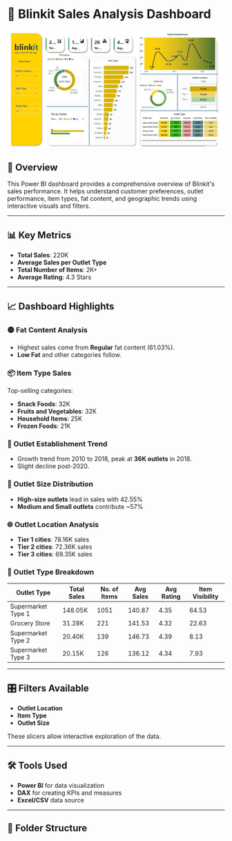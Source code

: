 # 🛒 Blinkit Sales Analysis Dashboard

![Dashboard Preview](blinkit%20sales%20analysis%20dashboard%20image.jpg)

## 📌 Overview

This Power BI dashboard provides a comprehensive overview of Blinkit's sales performance. It helps understand customer preferences, outlet performance, item types, fat content, and geographic trends using interactive visuals and filters.

---

## 📊 Key Metrics

- **Total Sales**: 220K
- **Average Sales per Outlet Type**
- **Total Number of Items**: 2K+
- **Average Rating**: 4.3 Stars

---

## 📈 Dashboard Highlights

### 🟡 Fat Content Analysis
- Highest sales come from **Regular** fat content (61.03%).
- **Low Fat** and other categories follow.

### 📦 Item Type Sales
Top-selling categories:
- **Snack Foods**: 32K
- **Fruits and Vegetables**: 32K
- **Household Items**: 25K
- **Frozen Foods**: 21K

### 📅 Outlet Establishment Trend
- Growth trend from 2010 to 2018, peak at **36K outlets** in 2018.
- Slight decline post-2020.

### 🏪 Outlet Size Distribution
- **High-size outlets** lead in sales with 42.55%
- **Medium and Small outlets** contribute ~57%

### 🌐 Outlet Location Analysis
- **Tier 1 cities**: 78.16K sales
- **Tier 2 cities**: 72.36K sales
- **Tier 3 cities**: 69.35K sales

### 🏬 Outlet Type Breakdown
| Outlet Type         | Total Sales | No. of Items | Avg Sales | Avg Rating | Item Visibility |
|---------------------|-------------|--------------|-----------|-------------|-----------------|
| Supermarket Type 1  | 148.05K     | 1051         | 140.87    | 4.35        | 64.53           |
| Grocery Store       | 31.28K      | 221          | 141.53    | 4.32        | 22.63           |
| Supermarket Type 2  | 20.40K      | 139          | 146.73    | 4.39        | 8.13            |
| Supermarket Type 3  | 20.15K      | 126          | 136.12    | 4.34        | 7.93            |

---

## 🎛 Filters Available

- **Outlet Location**
- **Item Type**
- **Outlet Size**

These slicers allow interactive exploration of the data.

---

## 🛠 Tools Used

- **Power BI** for data visualization
- **DAX** for creating KPIs and measures
- **Excel/CSV** data source

---

## 📁 Folder Structure


